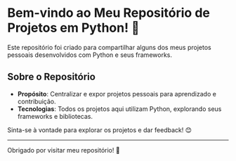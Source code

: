 # Bem-vindo ao Meu Repositório de Projetos em Python! 👋

Este repositório foi criado para compartilhar alguns dos meus projetos pessoais desenvolvidos com Python e seus frameworks.

## Sobre o Repositório

- **Propósito**: Centralizar e expor projetos pessoais para aprendizado e contribuição.
- **Tecnologias**: Todos os projetos aqui utilizam Python, explorando seus frameworks e bibliotecas.

Sinta-se à vontade para explorar os projetos e dar feedback! 😊

---

Obrigado por visitar meu repositório! 🚀
